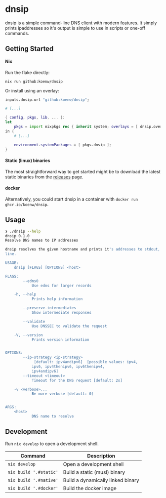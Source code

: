 # dnsip

dnsip is a simple command-line DNS client with modern features. It simply
prints ipaddresses so it's output is simple to use in scripts or one-off
commands.


## Getting Started

#### Nix

Run the flake directly:

`nix run github:koenw/dnsip`

Or install using an overlay:

```nix
inputs.dnsip.url "github:koenw/dnsip";

# [...]

{ config, pkgs, lib, ... }:
let
    pkgs = import nixpkgs rec { inherit system; overlays = [ dnsip.overlays.${system}.default ]; }
in {
	# [...]

	environment.systemPackages = [ pkgs.dnsip ];
}
```


#### Static (linux) binaries

The most straightforward way to get started might be to download the latest
static binaries from the [releases](https://github.com/koenw/dnsip/releases)
page.


#### docker

Alternatively, you could start dnsip in a container with `docker run
ghcr.io/koenw/dnsip`.


## Usage

```sh
❯ ./dnsip --help
dnsip 0.1.0
Resolve DNS names to IP addresses

dnsip resolves the given hostname and prints it's addresses to stdout, one per
line.

USAGE:
    dnsip [FLAGS] [OPTIONS] <host>

FLAGS:
        --edns0
            Use edns for larger records

    -h, --help
            Prints help information

        --preserve-intermediates
            Show intermediate responses

        --validate
            Use DNSSEC to validate the request

    -V, --version
            Prints version information


OPTIONS:
        --ip-strategy <ip-strategy>
             [default: ipv4andipv6]  [possible values: ipv4,
            ipv6, ipv4thenipv6, ipv6thenipv4,
            ipv4andipv6]
        --timeout <timeout>
            Timeout for the DNS request [default: 2s]

    -v <verbose>...
            Be more verbose [default: 0]


ARGS:
    <host>
            DNS name to resolve
```


## Development

Run `nix develop` to open a development shell.

| Command | Description |
| --- | --- |
| `nix develop` | Open a development shell |
| `nix build '.#static'` | Build a static (musl) binary |
| `nix build '.#native'` | Build a dynamically linked binary |
| `nix build '.#docker'` | Build the docker image |
